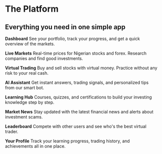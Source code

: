 # The Platform

## Everything you need in one simple app

**Dashboard**
See your portfolio, track your progress, and get a quick overview of the markets.

**Live Markets**
Real-time prices for Nigerian stocks and forex. Research companies and find good investments.

**Virtual Trading**
Buy and sell stocks with virtual money. Practice without any risk to your real cash.

**AI Assistant**
Get instant answers, trading signals, and personalized tips from our smart bot.

**Learning Hub**
Courses, quizzes, and certifications to build your investing knowledge step by step.

**Market News**
Stay updated with the latest financial news and alerts about investment scams.

**Leaderboard**
Compete with other users and see who's the best virtual trader.

**Your Profile**
Track your learning progress, trading history, and achievements all in one place. 